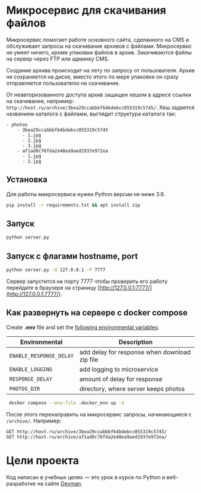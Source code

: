 # Микросервис для скачивания файлов

Микросервис помогает работе основного сайта, сделанного на CMS и обслуживает
запросы на скачивание архивов с файлами. Микросервис не умеет ничего, кроме упаковки файлов
в архив. Закачиваются файлы на сервер через FTP или админку CMS.

Создание архива происходит на лету по запросу от пользователя. Архив не сохраняется на диске, вместо этого по мере упаковки он сразу отправляется пользователю на скачивание.

От неавторизованного доступа архив защищен хешом в адресе ссылки на скачивание, например: `http://host.ru/archive/3bea29ccabbbf64bdebcc055319c5745/`. Хеш задается названием каталога с файлами, выглядит структура каталога так:

```
- photos
    - 3bea29ccabbbf64bdebcc055319c5745
      - 1.jpg
      - 2.jpg
      - 3.jpg
    - af1ad8c76fda2e48ea9aed2937e972ea
      - 1.jpg
      - 2.jpg
```


## Установка

Для работы микросервиса нужен Python версии не ниже 3.6.

```bash
pip install -r requirements.txt && apt install zip
```

## Запуск
```bash
python server.py
```

## Запуск с флагами hostname, port
```bash
python server.py -H 127.0.0.1 -P 7777
```

Сервер запустится на порту 7777 чтобы проверить его работу перейдите в браузере на страницу [http://127.0.0.1:7777/](http://127.0.0.1:7777/).

## Как развернуть на сервере с docker compose

Create **.env** file and set the <ins>following environmental variables</ins>:  

| Environmental          | Description                                       |
|------------------------|---------------------------------------------------|
| `ENABLE_RESPONSE_DELAY`| add delay for response when download zip file     |       
| `ENABLE_LOGGING`       | add logging to microservice                       |      
| `RESPONSE_DELAY`       | amount of delay for response                      |
| `PHOTOS_DIR`           | directory, where server keeps photos              |

```bash
 docker compose --env-file .docker_env up -d
 ```

После этого перенаправить на микросервис запросы, начинающиеся с `/archive/`. Например:

```
GET http://host.ru/archive/3bea29ccabbbf64bdebcc055319c5745/
GET http://host.ru/archive/af1ad8c76fda2e48ea9aed2937e972ea/
```

# Цели проекта

Код написан в учебных целях — это урок в курсе по Python и веб-разработке на сайте [Devman](https://dvmn.org).
